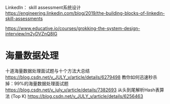 LinkedIn： skill assessment系统设计
https://engineering.linkedin.com/blog/2019/the-building-blocks-of-linkedin-skill-assessments

https://www.educative.io/courses/grokking-the-system-design-interview/m2yDVZnQ8lG





# 海量数据处理
十道海量数据处理面试题与十个方法大总结
https://blog.csdn.net/v_JULY_v/article/details/6279498
教你如何迅速秒杀掉：99%的海量数据处理面试题
https://blog.csdn.net/v_july_v/article/details/7382693
从头到尾解析Hash表算法 (Top K)
https://blog.csdn.net/v_JULY_v/article/details/6256463